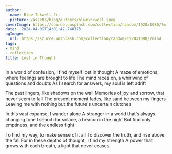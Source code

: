 ```yaml
---
author:
  name: Blue Inkwell Jr.
  picture: /assets/blog/authors/blueinkwell.jpeg
coverImage: https://source.unsplash.com/collection/random/1920x1080/?mind
date: '2024-04-09T14:01:47.740373'
ogImage:
  url: https://source.unsplash.com/collection/random/1920x1080/?mind
tags:
- mind
- reflection
title: Lost in Thought
---
```


In a world of confusion, I find myself lost in thought
A maze of emotions, where feelings are brought to life
The mind races on, a whirlwind of questions and doubts
As I search for answers, my soul is left adrift

The past lingers, like shadows on the wall
Memories of joy and sorrow, that never seem to fall
The present moment fades, like sand between my fingers
Leaving me with nothing but the future's uncertain clutches

In this vast expanse, I wander alone
A stranger in a world that's always changing tone
I search for solace, a beacon in the night
But find only emptiness, and the endless fight

To find my way, to make sense of it all
To discover the truth, and rise above the fall
For in these depths of thought, I find my strength
A power that grows with each breath, a light that never ceases.